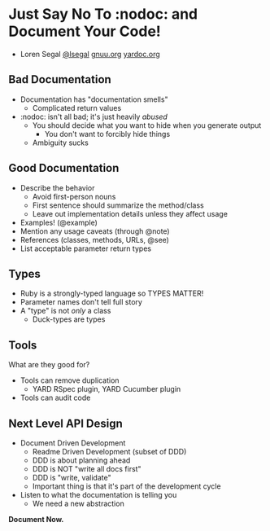 # Just Say No To :nodoc: and Document Your Code!

* Loren Segal [@lsegal](http://twitter.com/lsegal) [gnuu.org](http://gnuu.org)
  [yardoc.org](http://yardoc.org)

## Bad Documentation

* Documentation has "documentation smells"
  * Complicated return values
* :nodoc: isn't all bad; it's just heavily *abused*
  * You should decide what you want to hide when you generate output
    * You don't want to forcibly hide things
  * Ambiguity sucks

## Good Documentation

* Describe the behavior
  * Avoid first-person nouns
  * First sentence should summarize the method/class
  * Leave out implementation details unless they affect usage
* Examples! (@example)
* Mention any usage caveats (through @note)
* References (classes, methods, URLs, @see)
* List acceptable parameter return types

## Types

* Ruby is a strongly-typed language so TYPES MATTER!
* Parameter names don't tell full story
* A "type" is not *only* a class
  * Duck-types are types

## Tools

What are they good for?

* Tools can remove duplication
  * YARD RSpec plugin, YARD Cucumber plugin
* Tools can audit code

## Next Level API Design

* Document Driven Development
  * Readme Driven Development (subset of DDD)
  * DDD is about planning ahead
  * DDD is NOT "write all docs first"
  * DDD is "write, validate"
  * Important thing is that it's part of the development cycle
* Listen to what the documentation is telling you
  * We need a new abstraction

**Document Now.**

